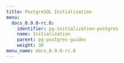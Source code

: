 ```yaml
---
title: PostgreSQL Initialization
menu:
  docs_0.9.0-rc.0:
    identifier: pg-initialization-postgres
    name: Initialization
    parent: pg-postgres-guides
    weight: 30
menu_name: docs_0.9.0-rc.0
---
```


